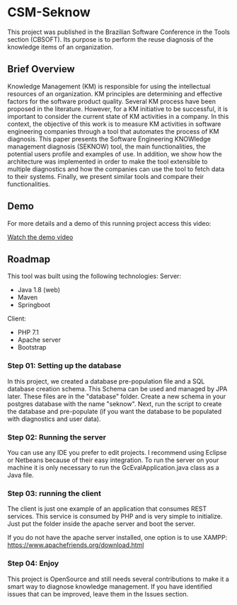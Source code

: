 # CSM-Seknow
This project was published in the Brazilian Software Conference in the Tools section (CBSOFT). Its purpose is to perform the reuse diagnosis of the knowledge items of an organization.

## Brief Overview

Knowledge Management (KM) is responsible for using the intellectual resources of an organization. KM principles are determining and effective factors for the software product quality. Several KM process have been proposed in the literature. However, for a KM initiative to be successful, it is important to consider the current state of KM activities in a company. In this context, the objective of this work is to measure KM activities in software engineering companies through a tool that automates the process of KM diagnosis. This paper presents the Software Engineering KNOWledge management diagnosis (SEKNOW) tool, the main functionalities, the potential users profile and examples of use. In addition, we show how the architecture was implemented in order to make the tool extensible to multiple diagnostics and how the companies can use the tool to fetch data to their systems. Finally, we present similar tools and compare their functionalities.

## Demo

For more details and a demo of this running project access this video: 

[Watch the demo vídeo](https://www.youtube.com/watch?v=yh_Ypdkq3pw)


## Roadmap

This tool was built using the following technologies:
Server:
* Java 1.8 (web)
* Maven
* Springboot

Client:

* PHP 7.1
* Apache server
* Bootstrap

### Step 01: Setting up the database 

In this project, we created a database pre-population file and a SQL database creation schema. This Schema can be used and managed by JPA later. These files are in the "database" folder. Create a new schema in your postgres database with the name "seknow". Next, run the script to create the database and pre-populate (if you want the database to be populated with diagnostics and user data).

### Step 02: Running the server

You can use any IDE you prefer to edit projects. I recommend using Eclipse or Netbeans because of their easy integration. To run the server on your machine it is only necessary to run the GcEvalApplication.java class as a Java file.

### Step 03: running the client

The client is just one example of an application that consumes REST services. This service is consumed by PHP and is very simple to initialize. Just put the folder inside the apache server and boot the server.

If you do not have the apache server installed, one option is to use XAMPP: https://www.apachefriends.org/download.html

### Step 04: Enjoy

This project is OpenSource and still needs several contributions to make it a smart way to diagnose knowledge management. If you have identified issues that can be improved, leave them in the Issues section.


